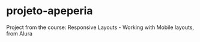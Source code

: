 # projeto-apeperia
Project from the course: Responsive Layouts - Working with Mobile layouts, from Alura
